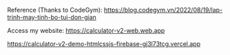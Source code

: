 Reference (Thanks to CodeGym): https://blog.codegym.vn/2022/08/19/lap-trinh-may-tinh-bo-tui-don-gian
<br>
<!-- Access my website: https://longphanquangminh.github.io/calculator-v2-demo-htmlcssjs -->
Access my website: https://calculator-v2-web.web.app

https://calculator-v2-demo-htmlcssjs-firebase-gj3l73tcg.vercel.app
